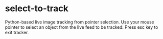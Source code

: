 # select-to-track
Python-based live image tracking from pointer selection.
Use your mouse pointer to select an object from the live feed to be tracked.
Press esc key to exit tracker.
